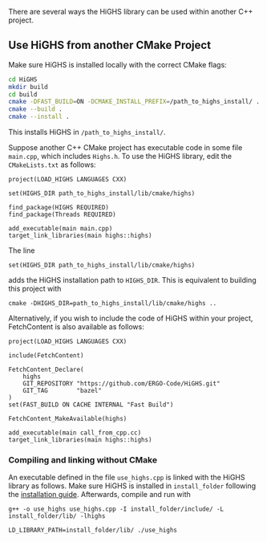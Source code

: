 There are several ways the HiGHS library can be used within another C++ project. 

## Use HiGHS from another CMake Project

Make sure HiGHS is installed locally with the correct CMake flags:

``` bash
cd HiGHS
mkdir build
cd build
cmake -DFAST_BUILD=ON -DCMAKE_INSTALL_PREFIX=/path_to_highs_install/ ..   
cmake --build . 
cmake --install .
```

This installs HiGHS in `/path_to_highs_install/`.

Suppose another C++ CMake project has executable code in some file `main.cpp`, which includes `Highs.h`. To use the HiGHS library, edit the `CMakeLists.txt` as follows:

```
project(LOAD_HIGHS LANGUAGES CXX)

set(HIGHS_DIR path_to_highs_install/lib/cmake/highs)

find_package(HIGHS REQUIRED)
find_package(Threads REQUIRED)

add_executable(main main.cpp)
target_link_libraries(main highs::highs)
```

The line 
```
set(HIGHS_DIR path_to_highs_install/lib/cmake/highs)
```
adds the HiGHS installation path to `HIGHS_DIR`. This is equivalent to building this project with
```
cmake -DHIGHS_DIR=path_to_highs_install/lib/cmake/highs ..
```

Alternatively, if you wish to include the code of HiGHS within your project, FetchContent is also available as follows: 

```
project(LOAD_HIGHS LANGUAGES CXX)

include(FetchContent)

FetchContent_Declare(
    highs
    GIT_REPOSITORY "https://github.com/ERGO-Code/HiGHS.git"
    GIT_TAG        "bazel"
)
set(FAST_BUILD ON CACHE INTERNAL "Fast Build")

FetchContent_MakeAvailable(highs)

add_executable(main call_from_cpp.cc)
target_link_libraries(main highs::highs)
```

### Compiling and linking without CMake

An executable defined in the file `use_highs.cpp` is linked with the HiGHS library as follows. Make sure HiGHS is installed in `install_folder` following the [installation guide](https://ergo-code.github.io/HiGHS/cpp/get-started.html#Install). Afterwards, compile and run with

`g++ -o use_highs use_highs.cpp -I install_folder/include/ -L install_folder/lib/ -lhighs`

`LD_LIBRARY_PATH=install_folder/lib/ ./use_highs`